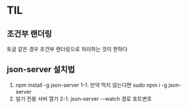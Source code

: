 # TIL
## 조건부 랜더링
토글 같은 경우 조건부 랜더링으로 처리하는 것이 편하다
## json-server 설치법
1. npm install -g json-server
  1-1. 만약 먹지 않는다면  sudo npm i -g json-server
2. 일기 전용 서버 열기
  2-1. json-server --watch 경로 포트변호
  
